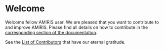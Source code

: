 <!-- SPDX-FileCopyrightText: 2025 German Aerospace Center <amiris@dlr.de>

SPDX-License-Identifier: Apache-2.0 -->

# Welcome

Welcome fellow AMIRIS user.
We are pleased that you want to contribute to and improve AMIRIS.
Please find all details on how to contribute in the [corresponding section of the documentation](./docs/Community/Contribute.md).

See the [List of Contributors](./docs/Community/Contributors.md) that have our eternal gratitude.